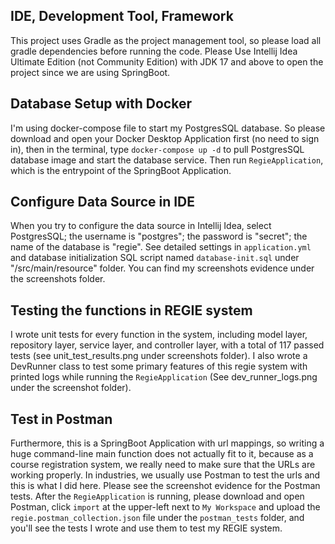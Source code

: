 ## IDE, Development Tool, Framework

This project uses Gradle as the project management tool, so please load all gradle dependencies before running the code.
Please Use Intellij Idea Ultimate Edition (not Community Edition) with JDK 17 and above to open the project since we are
using SpringBoot. 

## Database Setup with Docker

I'm using docker-compose file to start my PostgresSQL database. So please download and open your Docker Desktop Application 
first (no need to sign in), then in the terminal, type `docker-compose up -d` to pull PostgresSQL database image and start 
the database service. Then run `RegieApplication`, which is the entrypoint of the SpringBoot Application. 

## Configure Data Source in IDE

When you try to configure the data source in Intellij Idea, select PostgresSQL; the username is "postgres"; the password 
is "secret"; the name of the database is "regie". See detailed settings in `application.yml` and database initialization 
SQL script named `database-init.sql` under "/src/main/resource" folder. You can find my screenshots evidence under the
screenshots folder.

## Testing the functions in REGIE system

I wrote unit tests for every function in the system, including model layer, repository layer, service layer, and controller
layer, with a total of 117 passed tests (see unit_test_results.png under screenshots folder). I also wrote a DevRunner
class to test some primary features of this regie system with printed logs while running the `RegieApplication` (See 
dev_runner_logs.png under the screenshot folder).

## Test in Postman

Furthermore, this is a SpringBoot Application with url mappings, so writing a huge command-line main function does not 
actually fit to it, because as a course registration system, we really need to make sure that the URLs are working properly.
In industries, we usually use Postman to test the urls and this is what I did here. Please see the screenshot evidence 
for the Postman tests. After the `RegieApplication` is running, please download and open Postman, click `import` at the 
upper-left next to `My Workspace` and upload the `regie.postman_collection.json` file under the `postman_tests` folder, 
and you'll see the tests I wrote and use them to test my REGIE system.
